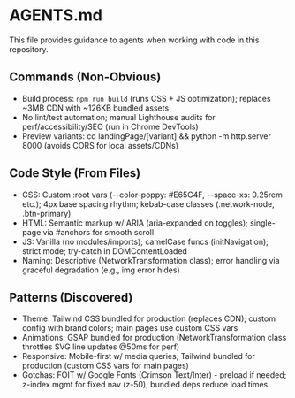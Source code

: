 # AGENTS.md

This file provides guidance to agents when working with code in this repository.

## Commands (Non-Obvious)
- Build process: `npm run build` (runs CSS + JS optimization); replaces ~3MB CDN with ~126KB bundled assets
- No lint/test automation; manual Lighthouse audits for perf/accessibility/SEO (run in Chrome DevTools)
- Preview variants: cd landingPage/[variant] && python -m http.server 8000 (avoids CORS for local assets/CDNs)

## Code Style (From Files)
- CSS: Custom :root vars (--color-poppy: #E65C4F, --space-xs: 0.25rem etc.); 4px base spacing rhythm; kebab-case classes (.network-node, .btn-primary)
- HTML: Semantic markup w/ ARIA (aria-expanded on toggles); single-page via #anchors for smooth scroll
- JS: Vanilla (no modules/imports); camelCase funcs (initNavigation); strict mode; try-catch in DOMContentLoaded
- Naming: Descriptive (NetworkTransformation class); error handling via graceful degradation (e.g., img error hides)

## Patterns (Discovered)
- Theme: Tailwind CSS bundled for production (replaces CDN); custom config with brand colors; main pages use custom CSS vars
- Animations: GSAP bundled for production (NetworkTransformation class throttles SVG line updates @50ms for perf)
- Responsive: Mobile-first w/ media queries; Tailwind bundled for production (custom CSS vars for main pages)
- Gotchas: FOIT w/ Google Fonts (Crimson Text/Inter) - preload if needed; z-index mgmt for fixed nav (z-50); bundled deps reduce load times
